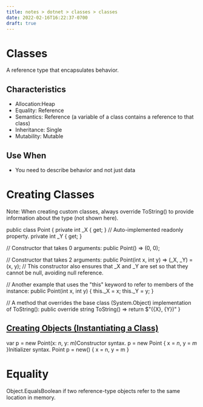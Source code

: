 ```yaml
---
title: notes > dotnet > classes > classes
date: 2022-02-16T16:22:37-0700
draft: true
---
```

# Classes
A reference type that encapsulates behavior.

## Characteristics
- Allocation:Heap
- Equality: Reference
- Semantics: Reference (a variable of a class contains a reference to that class)
- Inheritance: Single
- Mutability: Mutable

## Use When
- You need to describe behavior and not just data

# Creating Classes
Note: When creating custom classes, always override ToString() to provide information about the type (not shown here).

public class Point
{
private int _X { get; } // Auto-implemented readonly property.
private int _Y { get; }

// Constructor that takes 0 arguments:
public Point() => (0, 0);

// Constructor that takes 2 arguments:
public Point(int x, int y) => (_X, _Y) = (x, y);
// This constructor also ensures that _X and _Y are set so that they cannot be null, avoiding null reference.

// Another example that uses the "this" keyword to refer to members of the instance:
public Point(int x, int y) {
this._X = x;
this._Y = y;
}

// A method that overrides the base class (System.Object) implementation of ToString():
public override string ToString() => return $"({X}, {Y})"
}

## <u>Creating Objects (Instantiating a Class)</u>
var p = new Point(x: *n*, y: *m*)Constructor syntax.
p = new Point { x = *n*, y = *m* }Initializer syntax.
Point p = new() { x = n, y = m }

# Equality
Object.EqualsBoolean if two reference-type objects refer to the same location in memory.